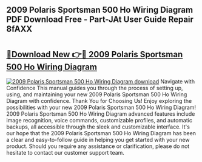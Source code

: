 ## 2009 Polaris Sportsman 500 Ho Wiring Diagram PDF Download Free - Part-JAt User Guide Repair 8fAXX

# <h2><a href="http://dfpnmgo.blite.top/?on=2009+Polaris+Sportsman+500+Ho+Wiring+Diagram">🔗Download New 👉🔴 2009 Polaris Sportsman 500 Ho Wiring Diagram</a></h2>

[![2009 Polaris Sportsman 500 Ho Wiring Diagram download](https://i.imgur.com/lujVjoI.png)](http://dfpnmgo.blite.top/?on=2009+Polaris+Sportsman+500+Ho+Wiring+Diagram)
Navigate with Confidence This manual guides you through the process of setting up, using, and maintaining your new 2009 Polaris Sportsman 500 Ho Wiring Diagram with confidence. Thank You for Choosing Us! Enjoy exploring the possibilities with your new 2009 Polaris Sportsman 500 Ho Wiring Diagram! 2009 Polaris Sportsman 500 Ho Wiring Diagram advanced features include image recognition, voice commands, customizable profiles, and automatic backups, all accessible through the sleek and customizable interface. It's our hope that the 2009 Polaris Sportsman 500 Ho Wiring Diagram has been a clear and easy-to-follow guide in helping you get started with your new product. Should you require any assistance or clarification, please do not hesitate to contact our customer support team.
